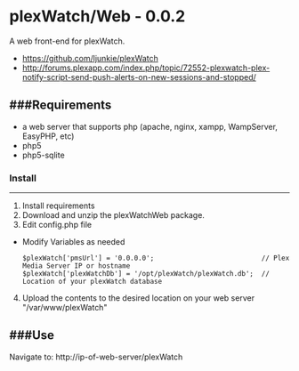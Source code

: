 plexWatch/Web - 0.0.2
=====================

A web front-end for plexWatch.

* https://github.com/ljunkie/plexWatch
* http://forums.plexapp.com/index.php/topic/72552-plexwatch-plex-notify-script-send-push-alerts-on-new-sessions-and-stopped/


###Requirements
---------------
* a web server that supports php (apache, nginx, xampp, WampServer, EasyPHP, etc)
* php5
* php5-sqlite


### Install 
-----------

1. Install requirements
2. Download and unzip the plexWatchWeb package.
3. Edit config.php file
 * Modify Variables as needed

	```
	$plexWatch['pmsUrl'] = '0.0.0.0';							// Plex Media Server IP or hostname
	$plexWatch['plexWatchDb'] = '/opt/plexWatch/plexWatch.db';	// Location of your plexWatch database 
	```
4. Upload the contents to the desired location on your web server "/var/www/plexWatch"

  	




###Use
------

Navigate to: http://ip-of-web-server/plexWatch
